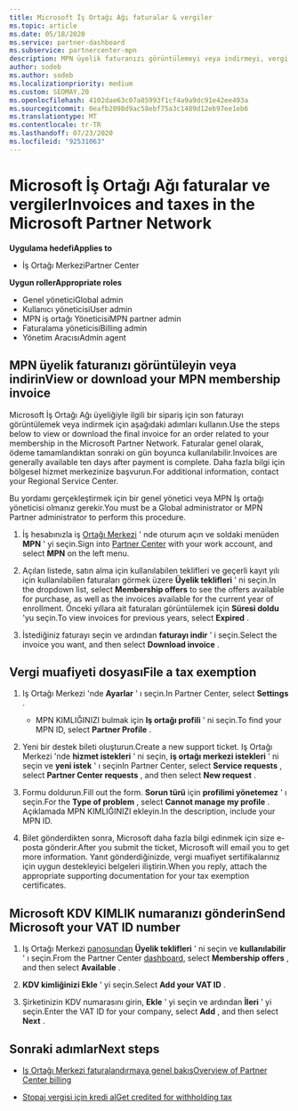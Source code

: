 ```yaml
---
title: Microsoft İş Ortağı Ağı faturalar & vergiler
ms.topic: article
ms.date: 05/18/2020
ms.service: partner-dashboard
ms.subservice: partnercenter-mpn
description: MPN üyelik faturanızı görüntülemeyi veya indirmeyi, vergi muafiyeti için nasıl dosya gönderileceğini ve Microsoft 'un KDV KIMLIK numaranızı nasıl göndereceğinizi öğrenin.
author: sodeb
ms.author: sodeb
ms.localizationpriority: medium
ms.custom: SEOMAY.20
ms.openlocfilehash: 4102dae63c07a85993f1cf4a9a9dc91e42ee493a
ms.sourcegitcommit: 0eafb2098d9ac58ebf75a3c1489d12eb97ee1eb6
ms.translationtype: MT
ms.contentlocale: tr-TR
ms.lasthandoff: 07/23/2020
ms.locfileid: "92531063"
---
```

# <a name="invoices-and-taxes-in-the-microsoft-partner-network"></a><span data-ttu-id="b70f7-103">Microsoft İş Ortağı Ağı faturalar ve vergiler</span><span class="sxs-lookup"><span data-stu-id="b70f7-103">Invoices and taxes in the Microsoft Partner Network</span></span>

<span data-ttu-id="b70f7-104">**Uygulama hedefi**</span><span class="sxs-lookup"><span data-stu-id="b70f7-104">**Applies to**</span></span>

- <span data-ttu-id="b70f7-105">İş Ortağı Merkezi</span><span class="sxs-lookup"><span data-stu-id="b70f7-105">Partner Center</span></span>

<span data-ttu-id="b70f7-106">**Uygun roller**</span><span class="sxs-lookup"><span data-stu-id="b70f7-106">**Appropriate roles**</span></span>

- <span data-ttu-id="b70f7-107">Genel yönetici</span><span class="sxs-lookup"><span data-stu-id="b70f7-107">Global admin</span></span>
- <span data-ttu-id="b70f7-108">Kullanıcı yöneticisi</span><span class="sxs-lookup"><span data-stu-id="b70f7-108">User admin</span></span>
- <span data-ttu-id="b70f7-109">MPN iş ortağı Yöneticisi</span><span class="sxs-lookup"><span data-stu-id="b70f7-109">MPN partner admin</span></span>
- <span data-ttu-id="b70f7-110">Faturalama yöneticisi</span><span class="sxs-lookup"><span data-stu-id="b70f7-110">Billing admin</span></span>
- <span data-ttu-id="b70f7-111">Yönetim Aracısı</span><span class="sxs-lookup"><span data-stu-id="b70f7-111">Admin agent</span></span>

## <a name="view-or-download-your-mpn-membership-invoice"></a><span data-ttu-id="b70f7-112">MPN üyelik faturanızı görüntüleyin veya indirin</span><span class="sxs-lookup"><span data-stu-id="b70f7-112">View or download your MPN membership invoice</span></span>

<span data-ttu-id="b70f7-113">Microsoft İş Ortağı Ağı üyeliğiyle ilgili bir sipariş için son faturayı görüntülemek veya indirmek için aşağıdaki adımları kullanın.</span><span class="sxs-lookup"><span data-stu-id="b70f7-113">Use the steps below to view or download the final invoice for an order related to your membership in the Microsoft Partner Network.</span></span> <span data-ttu-id="b70f7-114">Faturalar genel olarak, ödeme tamamlandıktan sonraki on gün boyunca kullanılabilir.</span><span class="sxs-lookup"><span data-stu-id="b70f7-114">Invoices are generally available ten days after payment is complete.</span></span> <span data-ttu-id="b70f7-115">Daha fazla bilgi için bölgesel hizmet merkezinize başvurun.</span><span class="sxs-lookup"><span data-stu-id="b70f7-115">For additional information, contact your Regional Service Center.</span></span>  

<span data-ttu-id="b70f7-116">Bu yordamı gerçekleştirmek için bir genel yönetici veya MPN Iş ortağı yöneticisi olmanız gerekir.</span><span class="sxs-lookup"><span data-stu-id="b70f7-116">You must be a Global administrator or MPN Partner administrator to perform this procedure.</span></span> 

1.  <span data-ttu-id="b70f7-117">İş hesabınızla iş [Ortağı Merkezi](https://partner.microsoft.com/dashboard/home) ' nde oturum açın ve soldaki menüden **MPN** ' yi seçin.</span><span class="sxs-lookup"><span data-stu-id="b70f7-117">Sign into [Partner Center](https://partner.microsoft.com/dashboard/home) with your work account, and select **MPN** on the left menu.</span></span>

4.  <span data-ttu-id="b70f7-118">Açılan listede, satın alma için kullanılabilen teklifleri ve geçerli kayıt yılı için kullanılabilen faturaları görmek üzere **Üyelik teklifleri** ' ni seçin.</span><span class="sxs-lookup"><span data-stu-id="b70f7-118">In the dropdown list, select **Membership offers** to see the offers available for purchase, as well as the invoices available for the current year of enrollment.</span></span> <span data-ttu-id="b70f7-119">Önceki yıllara ait faturaları görüntülemek için **Süresi doldu** 'yu seçin.</span><span class="sxs-lookup"><span data-stu-id="b70f7-119">To view invoices for previous years, select **Expired** .</span></span>

6.  <span data-ttu-id="b70f7-120">İstediğiniz faturayı seçin ve ardından **faturayı indir** ' i seçin.</span><span class="sxs-lookup"><span data-stu-id="b70f7-120">Select the invoice you want, and then select **Download invoice** .</span></span> 

## <a name="file-a-tax-exemption"></a><span data-ttu-id="b70f7-121">Vergi muafiyeti dosyası</span><span class="sxs-lookup"><span data-stu-id="b70f7-121">File a tax exemption</span></span>

1.  <span data-ttu-id="b70f7-122">Iş Ortağı Merkezi 'nde **Ayarlar** ' ı seçin.</span><span class="sxs-lookup"><span data-stu-id="b70f7-122">In Partner Center, select **Settings** .</span></span>
    - <span data-ttu-id="b70f7-123">MPN KIMLIĞINIZI bulmak için **Iş ortağı profili** ' ni seçin.</span><span class="sxs-lookup"><span data-stu-id="b70f7-123">To find your MPN ID, select **Partner Profile** .</span></span>

2.  <span data-ttu-id="b70f7-124">Yeni bir destek bileti oluşturun.</span><span class="sxs-lookup"><span data-stu-id="b70f7-124">Create a new support ticket.</span></span> <span data-ttu-id="b70f7-125">Iş Ortağı Merkezi 'nde **hizmet istekleri** ' ni seçin, **iş ortağı merkezi istekleri** ' ni seçin ve **yeni istek** ' ı seçin</span><span class="sxs-lookup"><span data-stu-id="b70f7-125">In Partner Center, select **Service requests** , select **Partner Center requests** , and then select **New request** .</span></span>

3.  <span data-ttu-id="b70f7-126">Formu doldurun.</span><span class="sxs-lookup"><span data-stu-id="b70f7-126">Fill out the form.</span></span> <span data-ttu-id="b70f7-127">**Sorun türü** için **profilimi yönetemez** ' ı seçin.</span><span class="sxs-lookup"><span data-stu-id="b70f7-127">For the **Type of problem** , select **Cannot manage my profile** .</span></span> <span data-ttu-id="b70f7-128">Açıklamada MPN KIMLIĞINIZI ekleyin.</span><span class="sxs-lookup"><span data-stu-id="b70f7-128">In the description, include your MPN ID.</span></span>

4.  <span data-ttu-id="b70f7-129">Bilet gönderdikten sonra, Microsoft daha fazla bilgi edinmek için size e-posta gönderir.</span><span class="sxs-lookup"><span data-stu-id="b70f7-129">After you submit the ticket, Microsoft will email you to get more information.</span></span> <span data-ttu-id="b70f7-130">Yanıt gönderdiğinizde, vergi muafiyet sertifikalarınız için uygun destekleyici belgeleri iliştirin.</span><span class="sxs-lookup"><span data-stu-id="b70f7-130">When you reply, attach the appropriate supporting documentation for your tax exemption certificates.</span></span>

## <a name="send-microsoft-your-vat-id-number"></a><span data-ttu-id="b70f7-131">Microsoft KDV KIMLIK numaranızı gönderin</span><span class="sxs-lookup"><span data-stu-id="b70f7-131">Send Microsoft your VAT ID number</span></span>

1.  <span data-ttu-id="b70f7-132">Iş Ortağı Merkezi [panosundan](https://partner.microsoft.com/dashboard/home) **Üyelik teklifleri** ' ni seçin ve **kullanılabilir** ' ı seçin.</span><span class="sxs-lookup"><span data-stu-id="b70f7-132">From the Partner Center [dashboard](https://partner.microsoft.com/dashboard/home), select **Membership offers** , and then select **Available** .</span></span> 

2.  <span data-ttu-id="b70f7-133">**KDV kimliğinizi Ekle** ' yi seçin.</span><span class="sxs-lookup"><span data-stu-id="b70f7-133">Select **Add your VAT ID** .</span></span> 

3.  <span data-ttu-id="b70f7-134">Şirketinizin KDV numarasını girin, **Ekle** ' yi seçin ve ardından **İleri** ' yi seçin.</span><span class="sxs-lookup"><span data-stu-id="b70f7-134">Enter the VAT ID for your company, select **Add** , and then select **Next** .</span></span> 

## <a name="next-steps"></a><span data-ttu-id="b70f7-135">Sonraki adımlar</span><span class="sxs-lookup"><span data-stu-id="b70f7-135">Next steps</span></span>

- [<span data-ttu-id="b70f7-136">Iş Ortağı Merkezi faturalandırmaya genel bakış</span><span class="sxs-lookup"><span data-stu-id="b70f7-136">Overview of Partner Center billing</span></span>](billing-basics.md)

- [<span data-ttu-id="b70f7-137">Stopaj vergisi için kredi al</span><span class="sxs-lookup"><span data-stu-id="b70f7-137">Get credited for withholding tax</span></span>](withholding-tax-credit-form.md)